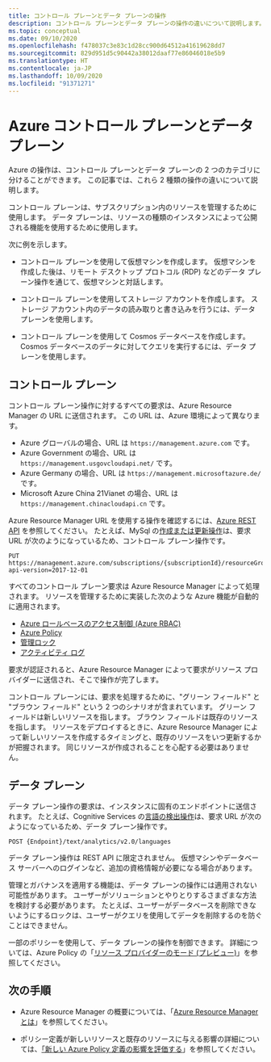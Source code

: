 ```yaml
---
title: コントロール プレーンとデータ プレーンの操作
description: コントロール プレーンとデータ プレーンの操作の違いについて説明します。 コントロール プレーンの操作は、Azure Resource Manager によって処理されます。 データ プレーンの操作は、サービスによって処理されます。
ms.topic: conceptual
ms.date: 09/10/2020
ms.openlocfilehash: f478037c3e83c1d28cc900d64512a41619628dd7
ms.sourcegitcommit: 829d951d5c90442a38012daaf77e86046018e5b9
ms.translationtype: HT
ms.contentlocale: ja-JP
ms.lasthandoff: 10/09/2020
ms.locfileid: "91371271"
---
```

# <a name="azure-control-plane-and-data-plane"></a>Azure コントロール プレーンとデータ プレーン

Azure の操作は、コントロール プレーンとデータ プレーンの 2 つのカテゴリに分けることができます。 この記事では、これら 2 種類の操作の違いについて説明します。

コントロール プレーンは、サブスクリプション内のリソースを管理するために使用します。 データ プレーンは、リソースの種類のインスタンスによって公開される機能を使用するために使用します。

次に例を示します。

* コントロール プレーンを使用して仮想マシンを作成します。 仮想マシンを作成した後は、リモート デスクトップ プロトコル (RDP) などのデータ プレーン操作を通じて、仮想マシンと対話します。

* コントロール プレーンを使用してストレージ アカウントを作成します。 ストレージ アカウント内のデータの読み取りと書き込みを行うには、データ プレーンを使用します。

* コントロール プレーンを使用して Cosmos データベースを作成します。 Cosmos データベースのデータに対してクエリを実行するには、データ プレーンを使用します。

## <a name="control-plane"></a>コントロール プレーン

コントロール プレーン操作に対するすべての要求は、Azure Resource Manager の URL に送信されます。 この URL は、Azure 環境によって異なります。

* Azure グローバルの場合、URL は `https://management.azure.com` です。
* Azure Government の場合、URL は `https://management.usgovcloudapi.net/` です。
* Azure Germany の場合、URL は `https://management.microsoftazure.de/` です。
* Microsoft Azure China 21Vianet の場合、URL は `https://management.chinacloudapi.cn` です。

Azure Resource Manager URL を使用する操作を確認するには、[Azure REST API](/rest/api/azure/) を参照してください。 たとえば、MySql の[作成または更新操作](/rest/api/mysql/databases/createorupdate)は、要求 URL が次のようになっているため、コントロール プレーン操作です。

```http
PUT https://management.azure.com/subscriptions/{subscriptionId}/resourceGroups/{resourceGroupName}/providers/Microsoft.DBforMySQL/servers/{serverName}/databases/{databaseName}?api-version=2017-12-01
```

すべてのコントロール プレーン要求は Azure Resource Manager によって処理されます。 リソースを管理するために実装した次のような Azure 機能が自動的に適用されます。

* [Azure ロールベースのアクセス制御 (Azure RBAC)](../../role-based-access-control/overview.md)
* [Azure Policy](../../governance/policy/overview.md)
* [管理ロック](lock-resources.md)
* [アクティビティ ログ](view-activity-logs.md)

要求が認証されると、Azure Resource Manager によって要求がリソース プロバイダーに送信され、そこで操作が完了します。

コントロール プレーンには、要求を処理するために、"グリーン フィールド" と "ブラウン フィールド" という 2 つのシナリオが含まれています。 グリーン フィールドは新しいリソースを指します。 ブラウン フィールドは既存のリソースを指します。 リソースをデプロイするときに、Azure Resource Manager によって新しいリソースを作成するタイミングと、既存のリソースをいつ更新するかが把握されます。 同じリソースが作成されることを心配する必要はありません。

## <a name="data-plane"></a>データ プレーン

データ プレーン操作の要求は、インスタンスに固有のエンドポイントに送信されます。 たとえば、Cognitive Services の[言語の検出操作](/rest/api/cognitiveservices/textanalytics/detect%20language/detect%20language)は、要求 URL が次のようになっているため、データ プレーン操作です。

```http
POST {Endpoint}/text/analytics/v2.0/languages
```

データ プレーン操作は REST API に限定されません。 仮想マシンやデータベース サーバーへのログインなど、追加の資格情報が必要になる場合があります。

管理とガバナンスを適用する機能は、データ プレーンの操作には適用されない可能性があります。 ユーザーがソリューションとやりとりするさまざまな方法を検討する必要があります。 たとえば、ユーザーがデータベースを削除できないようにするロックは、ユーザーがクエリを使用してデータを削除するのを防ぐことはできません。

一部のポリシーを使用して、データ プレーンの操作を制御できます。 詳細については、Azure Policy の「[リソース プロバイダーのモード (プレビュー)](../../governance/policy/concepts/definition-structure.md#resource-provider-modes)」を参照してください。

## <a name="next-steps"></a>次の手順

* Azure Resource Manager の概要については、「[Azure Resource Manager とは](overview.md)」を参照してください。

* ポリシー定義が新しいリソースと既存のリソースに与える影響の詳細については、[「新しい Azure Policy 定義の影響を評価する](../../governance/policy/concepts/evaluate-impact.md)」を参照してください。
